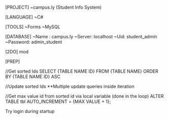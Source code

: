 [PROJECT]
~campus.ly (Student Info System)

[LANGUAGE]
~C#

[TOOLS]
~Forms
~MySQL

[DATABASE]
~Name : campus.ly
~Server: localhost
~Uid: student_admin
~Password: admin_student

[2DO]
mod

[PREP]

//Get sorted Ids
SELECT {TABLE NAME ID} FROM {TABLE NAME} ORDER BY {TABLE NAME ID} ASC 

//Update sorted Ids
**Multiple update queries inside iteration 

//Get max value id from sorted id via local variable (done in the loop)
ALTER TABLE tbl AUTO_INCREMENT = {MAX VALUE + 1};

Try login during startup